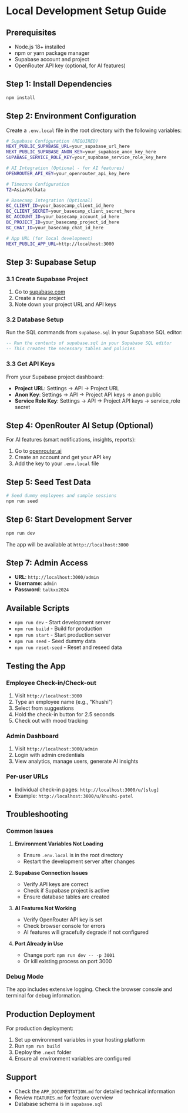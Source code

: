 # Local Development Setup Guide

## Prerequisites

- Node.js 18+ installed
- npm or yarn package manager
- Supabase account and project
- OpenRouter API key (optional, for AI features)

## Step 1: Install Dependencies

```bash
npm install
```

## Step 2: Environment Configuration

Create a `.env.local` file in the root directory with the following variables:

```bash
# Supabase Configuration (REQUIRED)
NEXT_PUBLIC_SUPABASE_URL=your_supabase_url_here
NEXT_PUBLIC_SUPABASE_ANON_KEY=your_supabase_anon_key_here
SUPABASE_SERVICE_ROLE_KEY=your_supabase_service_role_key_here

# AI Integration (Optional - for AI features)
OPENROUTER_API_KEY=your_openrouter_api_key_here

# Timezone Configuration
TZ=Asia/Kolkata

# Basecamp Integration (Optional)
BC_CLIENT_ID=your_basecamp_client_id_here
BC_CLIENT_SECRET=your_basecamp_client_secret_here
BC_ACCOUNT_ID=your_basecamp_account_id_here
BC_PROJECT_ID=your_basecamp_project_id_here
BC_CHAT_ID=your_basecamp_chat_id_here

# App URL (for local development)
NEXT_PUBLIC_APP_URL=http://localhost:3000
```

## Step 3: Supabase Setup

### 3.1 Create Supabase Project
1. Go to [supabase.com](https://supabase.com)
2. Create a new project
3. Note down your project URL and API keys

### 3.2 Database Setup
Run the SQL commands from `supabase.sql` in your Supabase SQL editor:

```sql
-- Run the contents of supabase.sql in your Supabase SQL editor
-- This creates the necessary tables and policies
```

### 3.3 Get API Keys
From your Supabase project dashboard:
- **Project URL**: Settings → API → Project URL
- **Anon Key**: Settings → API → Project API keys → anon public
- **Service Role Key**: Settings → API → Project API keys → service_role secret

## Step 4: OpenRouter AI Setup (Optional)

For AI features (smart notifications, insights, reports):

1. Go to [openrouter.ai](https://openrouter.ai)
2. Create an account and get your API key
3. Add the key to your `.env.local` file

## Step 5: Seed Test Data

```bash
# Seed dummy employees and sample sessions
npm run seed
```

## Step 6: Start Development Server

```bash
npm run dev
```

The app will be available at `http://localhost:3000`

## Step 7: Admin Access

- **URL**: `http://localhost:3000/admin`
- **Username**: `admin`
- **Password**: `talkxo2024`

## Available Scripts

- `npm run dev` - Start development server
- `npm run build` - Build for production
- `npm run start` - Start production server
- `npm run seed` - Seed dummy data
- `npm run reset-seed` - Reset and reseed data

## Testing the App

### Employee Check-in/Check-out
1. Visit `http://localhost:3000`
2. Type an employee name (e.g., "Khushi")
3. Select from suggestions
4. Hold the check-in button for 2.5 seconds
5. Check out with mood tracking

### Admin Dashboard
1. Visit `http://localhost:3000/admin`
2. Login with admin credentials
3. View analytics, manage users, generate AI insights

### Per-user URLs
- Individual check-in pages: `http://localhost:3000/u/[slug]`
- Example: `http://localhost:3000/u/khushi-patel`

## Troubleshooting

### Common Issues

1. **Environment Variables Not Loading**
   - Ensure `.env.local` is in the root directory
   - Restart the development server after changes

2. **Supabase Connection Issues**
   - Verify API keys are correct
   - Check if Supabase project is active
   - Ensure database tables are created

3. **AI Features Not Working**
   - Verify OpenRouter API key is set
   - Check browser console for errors
   - AI features will gracefully degrade if not configured

4. **Port Already in Use**
   - Change port: `npm run dev -- -p 3001`
   - Or kill existing process on port 3000

### Debug Mode

The app includes extensive logging. Check the browser console and terminal for debug information.

## Production Deployment

For production deployment:
1. Set up environment variables in your hosting platform
2. Run `npm run build`
3. Deploy the `.next` folder
4. Ensure all environment variables are configured

## Support

- Check the `APP_DOCUMENTATION.md` for detailed technical information
- Review `FEATURES.md` for feature overview
- Database schema is in `supabase.sql`

